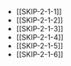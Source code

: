 - [[SKIP-2-1-1]]
- [[SKIP-2-1-2]]
- [[SKIP-2-1-3]]
- [[SKIP-2-1-4]]
- [[SKIP-2-1-5]]
- [[SKIP-2-1-6]]

